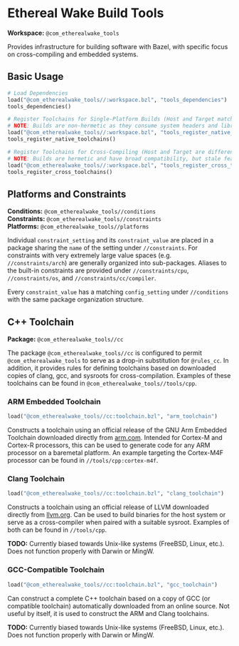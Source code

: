 # Ethereal Wake Build Tools

**Workspace:** `@com_etherealwake_tools`

Provides infrastructure for building software with Bazel, with specific focus
on cross-compiling and embedded systems.

## Basic Usage

```python
# Load Dependencies
load("@com_etherealwake_tools//:workspace.bzl", "tools_dependencies")
tools_dependencies()

# Register Toolchains for Single-Platform Builds (Host and Target match).
# NOTE: Builds are non-hermetic as they consume system headers and libraries.
load("@com_etherealwake_tools//:workspace.bzl", "tools_register_native_toolchains")
tools_register_native_toolchains()

# Register Toolchains for Cross-Compiling (Host and Target are different)
# NOTE: Builds are hermetic and have broad compatibility, but stale features.
load("@com_etherealwake_tools//:workspace.bzl", "tools_register_cross_toolchains")
tools_register_cross_toolchains()
```

## Platforms and Constraints

**Conditions:**  `@com_etherealwake_tools//conditions`<br>
**Constraints:** `@com_etherealwake_tools//constraints`<br>
**Platforms:**   `@com_etherealwake_tools//platforms`

Individual `constraint_setting` and its `constraint_value` are placed in a
package sharing the `name` of the setting under `//constraints`.
For constraints with very extremely large value spaces
(e.g. `//constraints/arch`) are generally organized into sub-packages.
Aliases to the built-in constraints are provided under `//constraints/cpu`,
`//constraints/os`, and `//constraints/cc/compiler`.

Every `constraint_value` has a matching `config_setting` under `//conditions`
with the same package organization structure.

## C++ Toolchain

**Package:** `@com_etherealwake_tools//cc`

The package `@com_etherealwake_tools//cc` is configured to permit
`@com_etherealwake_tools` to serve as a drop-in substitution for `@rules_cc`.
In addition, it provides rules for defining toolchains based on downloaded
copies of clang, gcc, and sysroots for cross-compilation.  Examples of these
toolchains can be found in `@com_etherealwake_tools//tools/cpp`.

### ARM Embedded Toolchain

```python
load("@com_etherealwake_tools//cc:toolchain.bzl", "arm_toolchain")
```

Constructs a toolchain using an official release of the GNU Arm Embedded
Toolchain downloaded directly from
[arm.com](https://developer.arm.com/tools-and-software/open-source-software/developer-tools/gnu-toolchain/gnu-rm/downloads).
Intended for Cortex-M and Cortex-R processors, this can be used to generate
code for any ARM processor on a baremetal platform.  An example targeting the
Cortex-M4F processor can be found in `//tools/cpp:cortex-m4f`.

### Clang Toolchain

```python
load("@com_etherealwake_tools//cc:toolchain.bzl", "clang_toolchain")
```

Constructs a toolchain using an official release of LLVM downloaded directly
from [llvm.org](http://releases.llvm.org/).  Can be used to build binaries for
the host system or serve as a cross-compiler when paired with a suitable
sysroot.  Examples of both can be found in `//tools/cpp`.

**TODO:** Currently biased towards Unix-like systems (FreeBSD, Linux, etc.).
Does not function properly with Darwin or MingW.

### GCC-Compatible Toolchain

```python
load("@com_etherealwake_tools//cc:toolchain.bzl", "gcc_toolchain")
```

Can construct a complete C++ toolchain based on a copy of GCC (or compatible
toolchain) automatically downloaded from an online source.  Not useful by
itself, it is used to construct the ARM and Clang toolchains.

**TODO:** Currently biased towards Unix-like systems (FreeBSD, Linux, etc.).
Does not function properly with Darwin or MingW.

